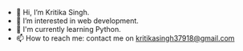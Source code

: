 - 👋 Hi, I’m Kritika Singh.
- 👀 I’m interested in web development. 
- 🌱 I'm currently learning Python. 
- 📫 How to reach me: contact me on kritikasingh37918@gmail.com

<!---
Kritika75/Kritika75 is a ✨ special ✨ repository because its `README.md` (this file) appears on your GitHub profile.
You can click the Preview link to take a look at your changes.
--->

